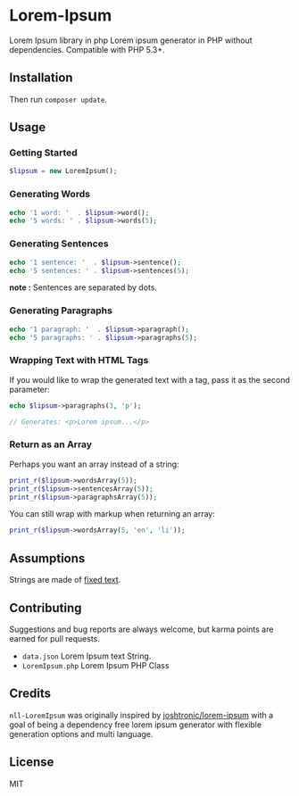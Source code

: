 # Lorem-Ipsum
Lorem Ipsum library in php
Lorem ipsum generator in PHP without dependencies. Compatible with PHP 5.3+.

## Installation


Then run `composer update`.

## Usage

### Getting Started

```php
$lipsum = new LoremIpsum();
```

### Generating Words

```php
echo '1 word: '  . $lipsum->word();
echo '5 words: ' . $lipsum->words(5);
```

### Generating Sentences

```php
echo '1 sentence: '  . $lipsum->sentence();
echo '5 sentences: ' . $lipsum->sentences(5);
```

**note :** Sentences are separated by dots.

### Generating Paragraphs

```php
echo '1 paragraph: '  . $lipsum->paragraph();
echo '5 paragraphs: ' . $lipsum->paragraphs(5);
```

### Wrapping Text with HTML Tags

If you would like to wrap the generated text with a tag, pass it as the second
parameter:

```php
echo $lipsum->paragraphs(3, 'p');

// Generates: <p>Lorem ipsum...</p>
```

### Return as an Array

Perhaps you want an array instead of a string:

```php
print_r($lipsum->wordsArray(5));
print_r($lipsum->sentencesArray(5));
print_r($lipsum->paragraphsArray(5));
```

You can still wrap with markup when returning an array:

```php
print_r($lipsum->wordsArray(5, 'en', 'li'));
```

## Assumptions

Strings are made of [fixed text](https://www.lipsum.com/).

## Contributing

Suggestions and bug reports are always welcome, but karma points are earned for
pull requests.

- `data.json` Lorem Ipsum text String.
- `LoremIpsum.php` Lorem Ipsum PHP Class

## Credits

`nll-LoremIpsum` was originally inspired by
[joshtronic/lorem-ipsum](https://github.com/joshtronic/php-loremipsum) with a
goal of being a dependency free lorem ipsum generator with flexible generation
options and multi language.


## License

MIT
